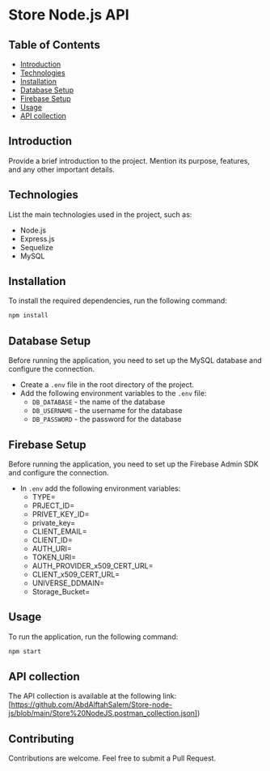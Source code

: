 # Store Node.js API

## Table of Contents

- [Introduction](#introduction)
- [Technologies](#technologies)
- [Installation](#installation)
- [Database Setup](#database-setup)
- [Firebase Setup](#firebase-setup)
- [Usage](#usage)
- [API collection](#api-collection)


## Introduction

Provide a brief introduction to the project. Mention its purpose, features, and any other important details.

## Technologies

List the main technologies used in the project, such as:

- Node.js
- Express.js
- Sequelize
- MySQL

## Installation

To install the required dependencies, run the following command:

```bash
npm install
```

## Database Setup

Before running the application, you need to set up the MySQL database and configure the connection.

- Create a `.env` file in the root directory of the project.
- Add the following environment variables to the `.env` file:
    - `DB_DATABASE` - the name of the database
    - `DB_USERNAME` - the username for the database
    - `DB_PASSWORD` - the password for the database

## Firebase Setup

Before running the application, you need to set up the Firebase Admin SDK and configure the connection.

- In `.env` add the following environment variables:
    - TYPE=
    - PRJECT_ID=
    - PRIVET_KEY_ID=
    - private_key=
    - CLIENT_EMAIL=
    - CLIENT_ID=
    - AUTH_URI=
    - TOKEN_URI=
    - AUTH_PROVIDER_x509_CERT_URL=
    - CLIENT_x509_CERT_URL=
    - UNIVERSE_DDMAIN=
    - Storage_Bucket=

## Usage

To run the application, run the following command:

```bash
npm start
```

## API collection

The API collection is available at the following
link: [https://github.com/AbdAlftahSalem/Store-node-js/blob/main/Store%20NodeJS.postman_collection.json])

## Contributing

Contributions are welcome. Feel free to submit a Pull Request.